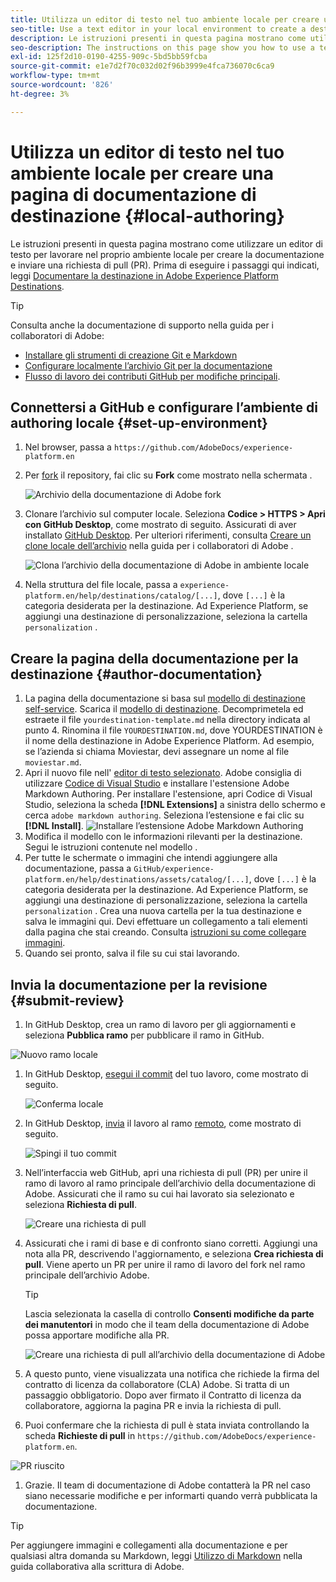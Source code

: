 ```yaml
---
title: Utilizza un editor di testo nel tuo ambiente locale per creare una pagina di documentazione di destinazione
seo-title: Use a text editor in your local environment to create a destination documentation page
description: Le istruzioni presenti in questa pagina mostrano come utilizzare un editor di testo per lavorare nel proprio ambiente locale per creare la documentazione e inviare una richiesta di pull.
seo-description: The instructions on this page show you how to use a text editor to work in your local environment to author documentation and submit a pull request.
exl-id: 125f2d10-0190-4255-909c-5bd5bb59fcba
source-git-commit: e1e7d2f70c032d02f96b3999e4fca736070c6ca9
workflow-type: tm+mt
source-wordcount: '826'
ht-degree: 3%

---
```


# Utilizza un editor di testo nel tuo ambiente locale per creare una pagina di documentazione di destinazione {#local-authoring}

Le istruzioni presenti in questa pagina mostrano come utilizzare un editor di testo per lavorare nel proprio ambiente locale per creare la documentazione e inviare una richiesta di pull (PR). Prima di eseguire i passaggi qui indicati, leggi [Documentare la destinazione in Adobe Experience Platform Destinations](./documentation-instructions.md).

>[!TIP]
>
>Consulta anche la documentazione di supporto nella guida per i collaboratori di Adobe:
>* [Installare gli strumenti di creazione Git e Markdown](https://experienceleague.adobe.com/docs/contributor/contributor-guide/setup/install-tools.html?lang=en)
>* [Configurare localmente l’archivio Git per la documentazione](https://experienceleague.adobe.com/docs/contributor/contributor-guide/setup/local-repo.html?lang=en)
>* [Flusso di lavoro dei contributi GitHub per modifiche principali](https://experienceleague.adobe.com/docs/contributor/contributor-guide/setup/full-workflow.html?lang=en).


## Connettersi a GitHub e configurare l’ambiente di authoring locale {#set-up-environment}

1. Nel browser, passa a `https://github.com/AdobeDocs/experience-platform.en`
2. Per [fork](https://experienceleague.adobe.com/docs/contributor/contributor-guide/setup/local-repo.html?lang=en#fork-the-repository) il repository, fai clic su **Fork** come mostrato nella schermata .

   ![Archivio della documentazione di Adobe fork](./assets/ssd-fork-repo.png)

3. Clonare l’archivio sul computer locale. Seleziona **Codice > HTTPS > Apri con GitHub Desktop**, come mostrato di seguito. Assicurati di aver installato [GitHub Desktop](https://desktop.github.com/). Per ulteriori riferimenti, consulta [Creare un clone locale dell’archivio](https://experienceleague.adobe.com/docs/contributor/contributor-guide/setup/local-repo.html?lang=en#create-a-local-clone-of-the-repository) nella guida per i collaboratori di Adobe .

   ![Clona l’archivio della documentazione di Adobe in ambiente locale](./assets/clone-local.png)

4. Nella struttura del file locale, passa a `experience-platform.en/help/destinations/catalog/[...]`, dove `[...]` è la categoria desiderata per la destinazione. Ad Experience Platform, se aggiungi una destinazione di personalizzazione, seleziona la cartella `personalization` .

## Creare la pagina della documentazione per la destinazione {#author-documentation}

1. La pagina della documentazione si basa sul [modello di destinazione self-service](./self-service-template.md). Scarica il [modello di destinazione](assets/yourdestination-template.zip). Decomprimetela ed estraete il file `yourdestination-template.md` nella directory indicata al punto 4.  Rinomina il file `YOURDESTINATION.md`, dove YOURDESTINATION è il nome della destinazione in Adobe Experience Platform. Ad esempio, se l’azienda si chiama Moviestar, devi assegnare un nome al file `moviestar.md`.
2. Apri il nuovo file nell&#39; [editor di testo selezionato](https://experienceleague.adobe.com/docs/contributor/contributor-guide/setup/install-tools.html?lang=en#understand-markdown-editors). Adobe consiglia di utilizzare [Codice di Visual Studio](https://code.visualstudio.com/) e installare l&#39;estensione Adobe Markdown Authoring. Per installare l&#39;estensione, apri Codice di Visual Studio, seleziona la scheda **[!DNL Extensions]** a sinistra dello schermo e cerca `adobe markdown authoring`. Seleziona l’estensione e fai clic su **[!DNL Install]**.
   ![Installare l’estensione Adobe Markdown Authoring](./assets/install-adobe-markdown-extension.gif)
3. Modifica il modello con le informazioni rilevanti per la destinazione. Segui le istruzioni contenute nel modello .
4. Per tutte le schermate o immagini che intendi aggiungere alla documentazione, passa a `GitHub/experience-platform.en/help/destinations/assets/catalog/[...]`, dove `[...]` è la categoria desiderata per la destinazione. Ad Experience Platform, se aggiungi una destinazione di personalizzazione, seleziona la cartella `personalization` . Crea una nuova cartella per la tua destinazione e salva le immagini qui. Devi effettuare un collegamento a tali elementi dalla pagina che stai creando. Consulta [istruzioni su come collegare immagini](https://experienceleague.adobe.com/docs/contributor/contributor-guide/writing-essentials/linking.html?lang=en#link-to-images).
5. Quando sei pronto, salva il file su cui stai lavorando.

## Invia la documentazione per la revisione {#submit-review}

1. In GitHub Desktop, crea un ramo di lavoro per gli aggiornamenti e seleziona **Pubblica ramo** per pubblicare il ramo in GitHub.

![Nuovo ramo locale](./assets/new-branch-local.gif)

1. In GitHub Desktop, [esegui il commit](https://docs.github.com/en/free-pro-team@latest/github/getting-started-with-github/github-glossary#commit) del tuo lavoro, come mostrato di seguito.

   ![Conferma locale](./assets/commit-local.png)

1. In GitHub Desktop, [invia](https://docs.github.com/en/free-pro-team@latest/github/getting-started-with-github/github-glossary#push) il lavoro al ramo [remoto](https://docs.github.com/en/free-pro-team@latest/github/getting-started-with-github/github-glossary#remote), come mostrato di seguito.

   ![Spingi il tuo commit](./assets/push-local-to-remote.png)

1. Nell’interfaccia web GitHub, apri una richiesta di pull (PR) per unire il ramo di lavoro al ramo principale dell’archivio della documentazione di Adobe. Assicurati che il ramo su cui hai lavorato sia selezionato e seleziona **Richiesta di pull**.

   ![Creare una richiesta di pull](./assets/ssd-create-pull-request-1.png)

1. Assicurati che i rami di base e di confronto siano corretti. Aggiungi una nota alla PR, descrivendo l&#39;aggiornamento, e seleziona **Crea richiesta di pull**. Viene aperto un PR per unire il ramo di lavoro del fork nel ramo principale dell’archivio Adobe.
   >[!TIP]
   >
   >Lascia selezionata la casella di controllo **Consenti modifiche da parte dei manutentori** in modo che il team della documentazione di Adobe possa apportare modifiche alla PR.

   ![Creare una richiesta di pull all’archivio della documentazione di Adobe](./assets/ssd-create-pull-request-2.png)

1. A questo punto, viene visualizzata una notifica che richiede la firma del contratto di licenza da collaboratore (CLA) Adobe. Si tratta di un passaggio obbligatorio. Dopo aver firmato il Contratto di licenza da collaboratore, aggiorna la pagina PR e invia la richiesta di pull.

1. Puoi confermare che la richiesta di pull è stata inviata controllando la scheda **Richieste di pull** in `https://github.com/AdobeDocs/experience-platform.en`.

![PR riuscito](./assets/ssd-pr-successful.png)

1. Grazie. Il team di documentazione di Adobe contatterà la PR nel caso siano necessarie modifiche e per informarti quando verrà pubblicata la documentazione.

>[!TIP]
>
>Per aggiungere immagini e collegamenti alla documentazione e per qualsiasi altra domanda su Markdown, leggi [Utilizzo di Markdown](https://experienceleague.adobe.com/docs/contributor/contributor-guide/writing-essentials/markdown.html?lang=en) nella guida collaborativa alla scrittura di Adobe.
